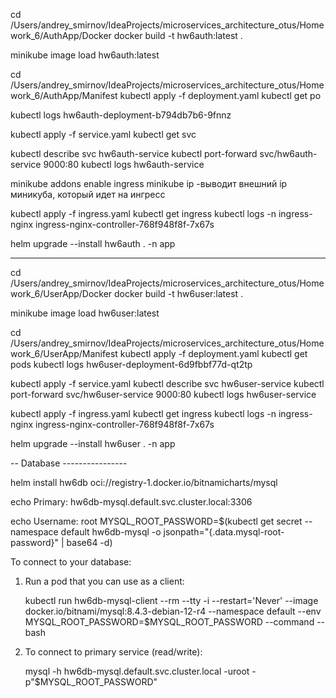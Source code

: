 cd /Users/andrey_smirnov/IdeaProjects/microservices_architecture_otus/Homework_6/AuthApp/Docker
docker build -t hw6auth:latest .

minikube image load hw6auth:latest

cd /Users/andrey_smirnov/IdeaProjects/microservices_architecture_otus/Homework_6/AuthApp/Manifest
kubectl apply -f deployment.yaml
kubectl get po                  

kubectl logs hw6auth-deployment-b794db7b6-9fnnz

kubectl apply -f service.yaml
kubectl get svc

kubectl describe svc hw6auth-service
kubectl port-forward svc/hw6auth-service 9000:80
kubectl logs hw6auth-service

minikube addons enable ingress
minikube ip -выводит внешний ip миникуба, который идет на ингресс

kubectl apply -f ingress.yaml
kubectl get ingress
kubectl logs -n ingress-nginx ingress-nginx-controller-768f948f8f-7x67s

helm upgrade --install hw6auth . -n app

------------------------------------

cd /Users/andrey_smirnov/IdeaProjects/microservices_architecture_otus/Homework_6/UserApp/Docker
docker build -t hw6user:latest .

minikube image load hw6user:latest

cd /Users/andrey_smirnov/IdeaProjects/microservices_architecture_otus/Homework_6/UserApp/Manifest
kubectl apply -f deployment.yaml
kubectl get pods
kubectl logs hw6user-deployment-6d9fbbf77d-qt2tp

kubectl apply -f service.yaml
kubectl describe svc hw6user-service
kubectl port-forward svc/hw6user-service 9000:80
kubectl logs hw6user-service

kubectl apply -f ingress.yaml
kubectl get ingress
kubectl logs -n ingress-nginx ingress-nginx-controller-768f948f8f-7x67s

helm upgrade --install hw6user . -n app

-- Database ----------------

helm install hw6db oci://registry-1.docker.io/bitnamicharts/mysql

echo Primary: hw6db-mysql.default.svc.cluster.local:3306

echo Username: root
MYSQL_ROOT_PASSWORD=$(kubectl get secret --namespace default hw6db-mysql -o jsonpath="{.data.mysql-root-password}" | base64 -d)

To connect to your database:

1. Run a pod that you can use as a client:

   kubectl run hw6db-mysql-client --rm --tty -i --restart='Never' --image  docker.io/bitnami/mysql:8.4.3-debian-12-r4 --namespace default --env MYSQL_ROOT_PASSWORD=$MYSQL_ROOT_PASSWORD --command -- bash

2. To connect to primary service (read/write):

   mysql -h hw6db-mysql.default.svc.cluster.local -uroot -p"$MYSQL_ROOT_PASSWORD"



